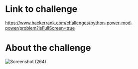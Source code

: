 # Link to challenge
https://www.hackerrank.com/challenges/python-power-mod-power/problem?isFullScreen=true
# About the challenge
![Screenshot (264)](https://github.com/maddydevgits/python-daily-challenges/assets/80885515/565be451-8923-4c7e-aa48-e91d69ad7325)
